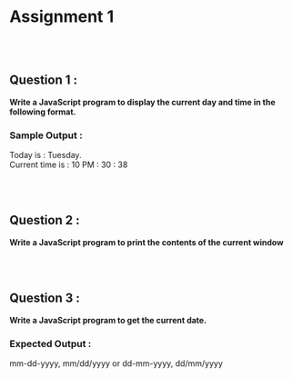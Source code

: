 # Assignment 1

<br><br>
## Question 1 :
**Write a JavaScript program to display the current day and time in the following format.**

### Sample Output : 
Today is : Tuesday. <br>
Current time is : 10 PM : 30 : 38

<br><br>
## Question 2 :
**Write a JavaScript program to print the contents of the current window**

<br><br>
## Question 3 :
**Write a JavaScript program to get the current date.**

### Expected Output : 
mm-dd-yyyy, mm/dd/yyyy or dd-mm-yyyy, dd/mm/yyyy
